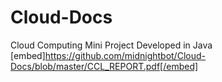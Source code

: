 # Cloud-Docs
Cloud Computing Mini Project
Developed in Java
[embed]https://github.com/midnightbot/Cloud-Docs/blob/master/CCL_REPORT.pdf[/embed]
